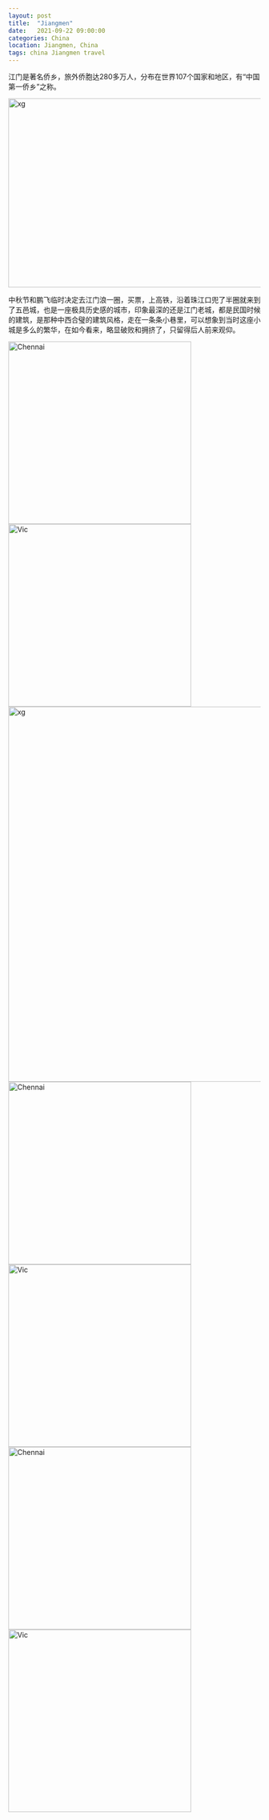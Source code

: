 ```yaml
---
layout: post
title:  "Jiangmen"
date:   2021-09-22 09:00:00
categories: China
location: Jiangmen, China
tags: china Jiangmen travel
---
```


江门是著名侨乡，旅外侨胞达280多万人，分布在世界107个国家和地区，有“中国第一侨乡”之称。

<div class="post-image">
	<img alt="xg" width="750" height="378" srcset="https://robotkang-1257995526.cos.ap-chengdu.myqcloud.com/travelkangimg/2021-09-22-Jiangmen/1.jpg 1x, https://robotkang-1257995526.cos.ap-chengdu.myqcloud.com/travelkangimg/2021-09-22-Jiangmen/1%402x.jpg 2x, https://robotkang-1257995526.cos.ap-chengdu.myqcloud.com/travelkangimg/2021-09-22-Jiangmen/1%403x.jpg 3x" /> 
</div>

中秋节和鹏飞临时决定去江门浪一圈，买票，上高铁，沿着珠江口兜了半圈就来到了五邑城，也是一座极具历史感的城市，印象最深的还是江门老城，都是民国时候的建筑，是那种中西合璧的建筑风格，走在一条条小巷里，可以想象到当时这座小城是多么的繁华，在如今看来，略显破败和拥挤了，只留得后人前来观仰。

<div class="post-image post-image--split"> 
	<img alt="Chennai" width="365" height="365" srcset="https://robotkang-1257995526.cos.ap-chengdu.myqcloud.com/travelkangimg/2021-09-22-Jiangmen/2.jpg 1x, https://robotkang-1257995526.cos.ap-chengdu.myqcloud.com/travelkangimg/2021-09-22-Jiangmen/2%402x.jpg 2x, https://robotkang-1257995526.cos.ap-chengdu.myqcloud.com/travelkangimg/2021-09-22-Jiangmen/2%403x.jpg 3x" />
	<img alt="Vic" width="365" height="365" srcset="https://robotkang-1257995526.cos.ap-chengdu.myqcloud.com/travelkangimg/2021-09-22-Jiangmen/3.jpg 1x, https://robotkang-1257995526.cos.ap-chengdu.myqcloud.com/travelkangimg/2021-09-22-Jiangmen/3%402x.jpg 2x, https://robotkang-1257995526.cos.ap-chengdu.myqcloud.com/travelkangimg/2021-09-22-Jiangmen/3%403x.jpg 3x" />
</div>

<div class="post-image">
	<img alt="xg" width="750" height="750" srcset="https://robotkang-1257995526.cos.ap-chengdu.myqcloud.com/travelkangimg/2021-09-22-Jiangmen/4.jpg 1x, https://robotkang-1257995526.cos.ap-chengdu.myqcloud.com/travelkangimg/2021-09-22-Jiangmen/4%402x.jpg 2x, https://robotkang-1257995526.cos.ap-chengdu.myqcloud.com/travelkangimg/2021-09-22-Jiangmen/4%403x.jpg 3x" /> 
</div>

<div class="post-image post-image--split"> 
	<img alt="Chennai" width="365" height="365" srcset="https://robotkang-1257995526.cos.ap-chengdu.myqcloud.com/travelkangimg/2021-09-22-Jiangmen/5.jpg 1x, https://robotkang-1257995526.cos.ap-chengdu.myqcloud.com/travelkangimg/2021-09-22-Jiangmen/5%402x.jpg 2x, https://robotkang-1257995526.cos.ap-chengdu.myqcloud.com/travelkangimg/2021-09-22-Jiangmen/5%403x.jpg 3x" />
	<img alt="Vic" width="365" height="365" srcset="https://robotkang-1257995526.cos.ap-chengdu.myqcloud.com/travelkangimg/2021-09-22-Jiangmen/6.jpg 1x, https://robotkang-1257995526.cos.ap-chengdu.myqcloud.com/travelkangimg/2021-09-22-Jiangmen/6%402x.jpg 2x, https://robotkang-1257995526.cos.ap-chengdu.myqcloud.com/travelkangimg/2021-09-22-Jiangmen/6%403x.jpg 3x" />
</div>

<div class="post-image post-image--split"> 
	<img alt="Chennai" width="365" height="365" srcset="https://robotkang-1257995526.cos.ap-chengdu.myqcloud.com/travelkangimg/2021-09-22-Jiangmen/7.jpg 1x, https://robotkang-1257995526.cos.ap-chengdu.myqcloud.com/travelkangimg/2021-09-22-Jiangmen/7%402x.jpg 2x, https://robotkang-1257995526.cos.ap-chengdu.myqcloud.com/travelkangimg/2021-09-22-Jiangmen/7%403x.jpg 3x" />
	<img alt="Vic" width="365" height="365" srcset="https://robotkang-1257995526.cos.ap-chengdu.myqcloud.com/travelkangimg/2021-09-22-Jiangmen/8.jpg 1x, https://robotkang-1257995526.cos.ap-chengdu.myqcloud.com/travelkangimg/2021-09-22-Jiangmen/8%402x.jpg 2x, https://robotkang-1257995526.cos.ap-chengdu.myqcloud.com/travelkangimg/2021-09-22-Jiangmen/8%403x.jpg 3x" />
</div>









